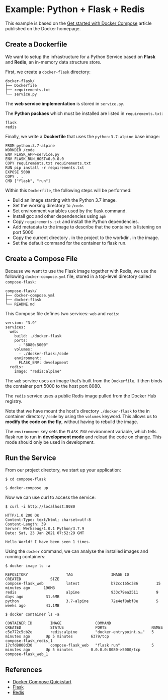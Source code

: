 # Example: Python + Flask + Redis

This example is based on the [Get started with Docker Compose](https://docs.docker.com/compose/gettingstarted/)
article published on the Docker homepage.

## Create a Dockerfile

We want to setup the infrastructure for a Python Service based on **Flask** 
and **Redis**, an in-memory data structure store.

First, we create a `docker-flask` directory:
```
docker-flask/
├── Dockerfile
├── requirements.txt
└── service.py
```
The **web service implementation** is stored in `service.py`. 

The **Python packaes** which must be installed are listed in `requirements.txt`:
```
flask
redis
```

Finally, we write a **Dockerfile** that uses the `python:3.7-alpine` base image:
```
FROM python:3.7-alpine
WORKDIR /code
ENV FLASK_APP=service.py
ENV FLASK_RUN_HOST=0.0.0.0
COPY requirements.txt requirements.txt
RUN pip install -r requirements.txt
EXPOSE 5000
COPY . .
CMD ["flask", "run"]
```
Within this `Dockerfile`, the following steps will be performed:
* Build an image starting with the Python 3.7 image.
* Set the working directory to `/code`.
* Set environment variables used by the flask command.
* Install gcc and other dependencies using `apk`
* Copy `requirements.txt` and install the Python dependencies.
* Add metadata to the image to describe that the container is listening on port 5000
* Copy the current directory . in the project to the workdir . in the image.
* Set the default command for the container to flask run.


## Create a Compose File
Because we want to use the Flask image together with Redis, we use the following 
`docker-compose.yml` file, stored in a top-level directory called `compose-flask`:
```
compose-flask/
├── docker-compose.yml
├── docker-flask
└── README.md
```
This Compose file defines two services: `web` and `redis`:
```
version: "3.9"
services:
  web:
    build: ./docker-flask
    ports:
      - "8080:5000"
    volumes:
      - ./docker-flask:/code
    environment:
      FLASK_ENV: development
  redis:
    image: "redis:alpine"
```
The `web` service uses an image that’s built from the `Dockerfile`. 
It then binds the container port 5000 to the host port 8080. 
 
The `redis` service uses a public Redis image pulled from the Docker Hub registry.
  
Note that we have mount the host's directory `./docker-flask` to the in container directory `/code`
by using the `volumes` keyword.
This allows us to **modify the code on the fly**, without having to rebuild the image.

The `environment` key sets the `FLASK_ENV` environment variable, which tells flask run to run 
in **development mode** and reload the code on change. This mode should only be used in development.

## Run the Service
From our project directory, we start up your application:
```
$ cd compose-flask

$ docker-compose up
```

Now we can use curl to access the service:
```
$ curl -i http://localhost:8080

HTTP/1.0 200 OK
Content-Type: text/html; charset=utf-8
Content-Length: 39
Server: Werkzeug/1.0.1 Python/3.7.9
Date: Sat, 23 Jan 2021 07:52:29 GMT

Hello World! I have been seen 1 times.
```

Using the `docker` command, we can analyse the installed images and running containers:

```
$ docker image ls -a

REPOSITORY                 TAG                 IMAGE ID            CREATED             SIZE
compose-flask_web          latest              b72cc165c386        15 minutes ago      196MB
redis                      alpine              933c79ea2511        9 days ago          31.6MB
python                     3.7-alpine          72e4ef8abf8e        5 weeks ago         41.1MB
```

```
$ docker container ls -a

CONTAINER ID        IMAGE               COMMAND                  CREATED             STATUS              PORTS                    NAMES
c5e772c5cb2e        redis:alpine        "docker-entrypoint.s…"   5 minutes ago       Up 5 minutes        6379/tcp                 compose-flask_redis_1
17cfd8800d30        compose-flask_web   "flask run"              5 minutes ago       Up 5 minutes        0.0.0.0:8080->5000/tcp   compose-flask_web_1
```


## References
* [Docker Compose Quickstart](https://docs.docker.com/compose/gettingstarted/)
* [Flask](https://flask.palletsprojects.com/en/1.1.x/)
* [Redis](https://redis.io/)